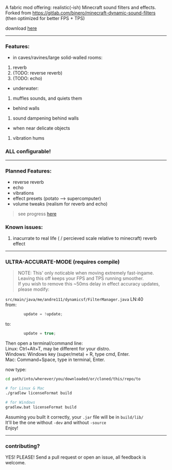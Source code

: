A fabric mod offering: realistic(-ish) Minecraft sound filters and effects.  
Forked from https://gitlab.com/binero/minecraft-dynamic-sound-filters (then optimized for better FPS + TPS)  

download [here](https://gitlab.com/mikenrafter1/mc-dyn-sfx/-/releases)

---

### Features:

- in caves/ravines/large solid-walled rooms:
1. reverb
2. (TODO: reverse reverb)
3. (TODO: echo)

- underwater:
1. muffles sounds, and quiets them

- behind walls
1. sound dampening behind walls

- when near delicate objects
1. vibration hums

### **ALL configurable!**

---

### Planned Features:

- reverse reverb  
- echo  
- vibrations  
- effect presets (potato --> supercomputer)  
- volume tweaks (realism for reverb and echo)

> see progress [here](https://gitlab.com/mikenrafter1/mc-dyn-sfx/-/milestones)


### Known issues:
1. inacurrate to real life ( / percieved scale relative to minecraft) reverb effect

---

### ULTRA-ACCURATE-MODE (requires compile)

> NOTE: This' only noticable when moving extremely fast-ingame.
> Leaving this off keeps your FPS and TPS running smoother.  
> If you wish to remove this ~50ms delay in effect accuracy updates, please modify:

`src/main/java/me/andre111/dynamicsf/FilterManager.java`   LN:40  
from:
```java
        update = !update;
```
to:
```java
        update = true;
```

Then open a terminal/command line:  
Linux: Ctrl+Alt+T, may be different for your distro.  
Windows: Windows key (super/meta) + R, type cmd, Enter.  
Mac: Command+Space, type in terminal, Enter.  

now type:
```sh
cd path/into/wherever/you/downloaded/or/cloned/this/repo/to

# for Linux & Mac
./gradlew licenseFormat build

# for Windows
gradlew.bat licenseFormat build
```
Assuming you built it correctly, your `.jar` file will be in `build/lib/`  
It'll be the one without `-dev` and without `-source`  
Enjoy!

---

### contributing?
YES! PLEASE! Send a pull request or open an issue, all feedback is welcome.
